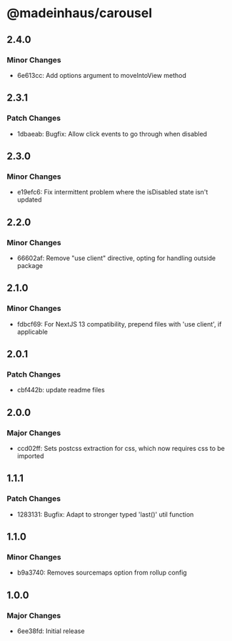 # @madeinhaus/carousel

## 2.4.0

### Minor Changes

- 6e613cc: Add options argument to moveIntoView method

## 2.3.1

### Patch Changes

- 1dbaeab: Bugfix: Allow click events to go through when disabled

## 2.3.0

### Minor Changes

- e19efc6: Fix intermittent problem where the isDisabled state isn't updated

## 2.2.0

### Minor Changes

- 66602af: Remove "use client" directive, opting for handling outside package

## 2.1.0

### Minor Changes

- fdbcf69: For NextJS 13 compatibility, prepend files with 'use client', if applicable

## 2.0.1

### Patch Changes

- cbf442b: update readme files

## 2.0.0

### Major Changes

- ccd02ff: Sets postcss extraction for css, which now requires css to be imported

## 1.1.1

### Patch Changes

- 1283131: Bugfix: Adapt to stronger typed 'last()' util function

## 1.1.0

### Minor Changes

- b9a3740: Removes sourcemaps option from rollup config

## 1.0.0

### Major Changes

- 6ee38fd: Initial release
